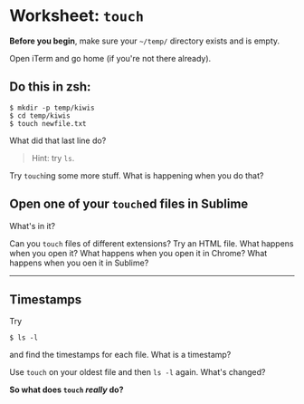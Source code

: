 # Worksheet: `touch`

**Before you begin**, make sure your `~/temp/` directory exists and is empty.

Open iTerm and go home (if you're not there already).

## Do this in zsh:

    $ mkdir -p temp/kiwis
    $ cd temp/kiwis
    $ touch newfile.txt

What did that last line do?

> Hint: try `ls`.

<!-- Replace this comment with your answer -->

Try `touch`ing some more stuff. What is happening when you do that?

<!-- Replace this comment with your answer -->

## Open one of your `touch`ed files in Sublime

What's in it?

<!-- Replace this comment with your answer -->

Can you `touch` files of different extensions? Try an HTML file. What happens
when you open it? What happens when you open it in Chrome? What happens when you
oen it in Sublime?

<!-- Replace this comment with your answer -->

-----

## Timestamps

Try

    $ ls -l

and find the timestamps for each file. What is a timestamp?

<!-- Replace this comment with your answer -->

Use `touch` on your oldest file and then `ls -l` again. What's changed?

<!-- Replace this comment with your answer -->

**So what does `touch` *really* do?**

<!-- Replace this comment with your answer -->
